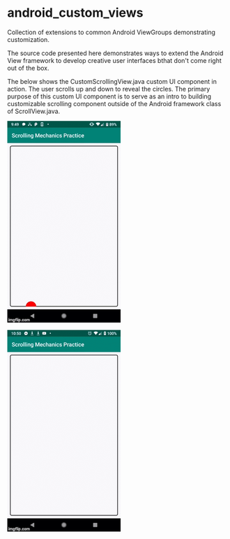 # android_custom_views
Collection of extensions to common Android ViewGroups demonstrating customization.

The source code presented here demonstrates ways to extend the Android View framework to develop creative user interfaces bthat don't come right out of the box. 

The below shows the CustomScrollingView.java custom UI component in action. The user scrolls up and down to reveal the circles. The primary purpose of this custom UI component is to serve as an intro to building customizable scrolling component outside of  the Android framework class of ScrollView.java. 

![CustomScrollingView](/images/3bwk2w.gif)

![ImageFlashView](/images/image_flash_view.gif)

